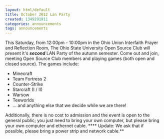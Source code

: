```yaml
---
layout: html/default
title: October 2012 Lan Party
created: 1349291911
categories: announcements
tags: announcements
---
```

This Saturday, from 12:00pm - 10:00pm in the Ohio Union Interfaith Prayer and Reflection Room, The Ohio State University Open Source Club will present it's **_second_** LAN Party of the autumn semester. Come out and join, meeting Open Source Club members and playing games (both open and closed source). The games include:

*   Minecraft
*   Team Fortress 2
*   Counter-Strike
*   Starcraft (I / II)
*   Warsow
*   Teeworlds
*   ... and anything else that we decide while we are there!

Additionally, there is no cost to admission and the event is open to the general public; you just need to bring your own computer, but please bring your own computer and ethernet cable. **** Update: We ask that if possible, please bring a power strip and network cable.**
